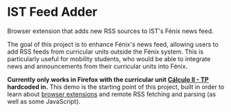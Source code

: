 # IST Feed Adder
Browser extension that adds new RSS sources to IST's Fénix news feed.

The goal of this project is to enhance Fénix's news feed, allowing users to add RSS feeds from curricular units outside the Fénix system. This is particularly useful for mobility students, who would be able to integrate news and announcements from their curricular units into Fénix.

**Currently only works in Firefox with the curricular unit [Cálculo II - TP](https://cdi2tp.math.tecnico.ulisboa.pt) hardcoded in.** This demo is the starting point of this project, built in order to learn about [browser extensions](https://developer.mozilla.org/en-US/docs/Mozilla/Add-ons/WebExtensions) and remote RSS fetching and parsing (as well as some JavaScript).  
